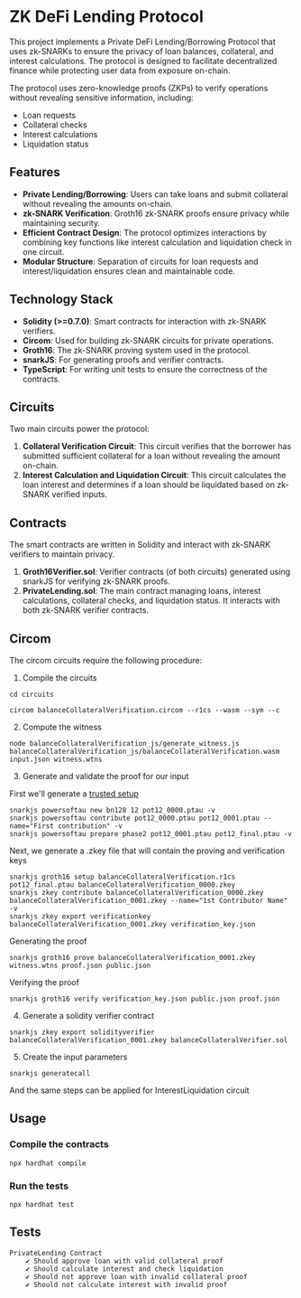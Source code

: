 # ZK DeFi Lending Protocol

This project implements a Private DeFi Lending/Borrowing Protocol that uses zk-SNARKs to ensure the privacy of loan balances, collateral, and interest calculations. The protocol is designed to facilitate decentralized finance while protecting user data from exposure on-chain.

The protocol uses zero-knowledge proofs (ZKPs) to verify operations without revealing sensitive information, including:

- Loan requests
- Collateral checks
- Interest calculations
- Liquidation status

## Features

- **Private Lending/Borrowing**: Users can take loans and submit collateral without revealing the amounts on-chain.
- **zk-SNARK Verification**: Groth16 zk-SNARK proofs ensure privacy while maintaining security.
- **Efficient Contract Design**: The protocol optimizes interactions by combining key functions like interest calculation and liquidation check in one circuit.
- **Modular Structure**: Separation of circuits for loan requests and interest/liquidation ensures clean and maintainable code.

## Technology Stack

- **Solidity (>=0.7.0)**: Smart contracts for interaction with zk-SNARK verifiers.
- **Circom**: Used for building zk-SNARK circuits for private operations.
- **Groth16**: The zk-SNARK proving system used in the protocol.
- **snarkJS**: For generating proofs and verifier contracts.
- **TypeScript**: For writing unit tests to ensure the correctness of the contracts.

## Circuits

Two main circuits power the protocol:

1. **Collateral Verification Circuit**: This circuit verifies that the borrower has submitted sufficient collateral for a loan without revealing the amount on-chain.
2. **Interest Calculation and Liquidation Circuit**: This circuit calculates the loan interest and determines if a loan should be liquidated based on zk-SNARK verified inputs.

## Contracts

The smart contracts are written in Solidity and interact with zk-SNARK verifiers to maintain privacy.

1. **Groth16Verifier.sol**: Verifier contracts (of both circuits) generated using snarkJS for verifying zk-SNARK proofs.
2. **PrivateLending.sol**: The main contract managing loans, interest calculations, collateral checks, and liquidation status. It interacts with both zk-SNARK verifier contracts.

## Circom

The circom circuits require the following procedure: 

1. Compile the circuits

```
cd circuits
```

```
circom balanceCollateralVerification.circom --r1cs --wasm --sym --c
```

2. Compute the witness

```
node balanceCollateralVerification_js/generate_witness.js balanceCollateralVerification_js/balanceCollateralVerification.wasm input.json witness.wtns
```

3. Generate and validate the proof for our input

First we'll generate a [trusted setup](https://docs.circom.io/background/background/)
```
snarkjs powersoftau new bn128 12 pot12_0000.ptau -v
snarkjs powersoftau contribute pot12_0000.ptau pot12_0001.ptau --name="First contribution" -v
snarkjs powersoftau prepare phase2 pot12_0001.ptau pot12_final.ptau -v
```

Next, we generate a .zkey file that will contain the proving and verification keys
```
snarkjs groth16 setup balanceCollateralVerification.r1cs pot12_final.ptau balanceCollateralVerification_0000.zkey
snarkjs zkey contribute balanceCollateralVerification_0000.zkey balanceCollateralVerification_0001.zkey --name="1st Contributor Name" -v
snarkjs zkey export verificationkey balanceCollateralVerification_0001.zkey verification_key.json
```

Generating the proof
```
snarkjs groth16 prove balanceCollateralVerification_0001.zkey witness.wtns proof.json public.json
```

Verifying the proof
```
snarkjs groth16 verify verification_key.json public.json proof.json
```

4. Generate a solidity verifier contract

```
snarkjs zkey export solidityverifier balanceCollateralVerification_0001.zkey balanceCollateralVerifier.sol
```

5. Create the input parameters

```
snarkjs generatecall
```

And the same steps can be applied for InterestLiquidation circuit 

## Usage

### Compile the contracts
```
npx hardhat compile
```

### Run the tests
```
npx hardhat test
```

## Tests 

```
PrivateLending Contract
    ✔ Should approve loan with valid collateral proof
    ✔ Should calculate interest and check liquidation
    ✔ Should not approve loan with invalid collateral proof
    ✔ Should not calculate interest with invalid proof
```
